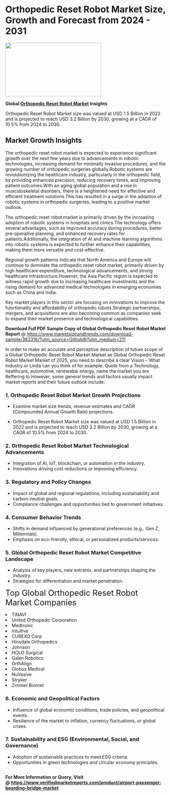 <H1>Orthopedic Reset Robot Market Size, Growth and Forecast from 2024 - 2031</H1><img class="aligncenter size-medium wp-image-584254" src="https://thirdeyenews.in/wp-content/uploads/2024/09/Global-Market-Research-300x168.jpeg" alt="" width="300" height="168" /><p><strong>Global&nbsp;<a href="https://www.marketsizeandtrends.com/download-sample/383316/?utm_source=Github8j?utm_medium=211">Orthopedic Reset Robot Market</a> Insights</strong></p><p>Orthopedic Reset Robot Market size was valued at USD 1.5 Billion in 2022 and is projected to reach USD 3.2 Billion by 2030, growing at a CAGR of 10.5% from 2024 to 2030.</p><p><!DOCTYPE html> <html lang="en"> <head> <meta charset="UTF-8"> <meta name="viewport" content="width=device-width, initial-scale=1.0"> <title>Orthopedic Reset Robot Market Growth Insights</title> </head> <body> <h2>Market Growth Insights</h2> <p> The orthopedic reset robot market is expected to experience significant growth over the next few years due to advancements in robotic technologies, increasing demand for minimally invasive procedures, and the growing number of orthopedic surgeries globally.Robotic systems are revolutionizing the healthcare industry, particularly in the orthopedic field, by providing enhanced precision, reducing recovery times, and improving patient outcomes.With an aging global population and a rise in musculoskeletal disorders, there is a heightened need for effective and efficient treatment solutions.This has resulted in a surge in the adoption of robotic systems in orthopedic surgeries, leading to a positive market outlook.</p> <p> The orthopedic reset robot market is primarily driven by the increasing adoption of robotic systems in hospitals and clinics.The technology offers several advantages, such as improved accuracy during procedures, better pre-operative planning, and enhanced recovery rates for patients.Additionally, the integration of AI and machine learning algorithms into robotic systems is expected to further enhance their capabilities, making them more versatile and cost-effective.</p> <p> Regional growth patterns indicate that North America and Europe will continue to dominate the orthopedic reset robot market, primarily driven by high healthcare expenditure, technological advancements, and strong healthcare infrastructure.However, the Asia Pacific region is expected to witness rapid growth due to increasing healthcare investments and the rising demand for advanced medical technologies in emerging economies such as China and India.</p> <p> Key market players in this sector are focusing on innovations to improve the functionality and affordability of orthopedic robots.Strategic partnerships, mergers, and acquisitions are also becoming common as companies seek to expand their market presence and technological capabilities.</p> <p><span class=""><strong>Download Full PDF Sample Copy of Global Orthopedic Reset Robot Market Report</strong> @ <a href="https://www.marketsizeandtrends.com/download-sample/383316/?utm_source=Github8j?utm_medium=211" target="_blank">https://www.marketsizeandtrends.com/download-sample/383316/?utm_source=Github8j?utm_medium=211</a></span></p><p>In order to make an accurate and perceptive description of future scope of a Global&nbsp;Orthopedic Reset Robot Market Market as Global&nbsp;Orthopedic Reset Robot Market Market of 2025, you need to describe a clear Vision &ndash; What Industry or Linda can you think of for example: Quote from a Technology, healthcare, automotive, renewable energy, name the market you are Reffering to.However, some general trends and factors usually impact market reports and their future outlook include:</p><h3>1.&nbsp;<strong>Orthopedic Reset Robot Market Growth Projections</strong></h3><ul><li>Examine market size trends, revenue estimates and CAGR (Compounded Annual Growth Rate) projections.</li><li><p>Orthopedic Reset Robot Market size was valued at USD 1.5 Billion in 2022 and is projected to reach USD 3.2 Billion by 2030, growing at a CAGR of 10.5% from 2024 to 2030.</p></li></ul><h3>2.&nbsp;<strong>Orthopedic Reset Robot Market Technological Advancements</strong></h3><ul><li>Integration of AI, IoT, blockchain, or automation in the industry.</li><li>Innovations driving cost reductions or improving efficiency.</li></ul><h3>3.&nbsp;<strong>Regulatory and Policy Changes</strong></h3><ul><li>Impact of global and regional regulations, including sustainability and carbon-neutral goals.</li><li>Compliance challenges and opportunities tied to government initiatives.</li></ul><h3>4.&nbsp;<strong>Consumer Behavior Trends</strong></h3><ul><li>Shifts in demand influenced by generational preferences (e.g., Gen Z, Millennials).</li><li>Emphasis on eco-friendly, ethical, or personalized products/services.</li></ul><h3>5.&nbsp;<strong>Global Orthopedic Reset Robot Market Competitive Landscape</strong></h3><ul><li>Analysis of key players, new entrants, and partnerships shaping the industry.</li><li>Strategies for differentiation and market penetration.</li></ul><p data-pm-slice="1 1 []"><span style="color: inherit; font-family: inherit; font-size: 25px;">Top Global Orthopedic Reset Robot Market Companies</span></p><div class="" data-test-id=""><p><li>TINAVI</li><li> United Orthopedic Corporation</li><li> Medtronic</li><li> Intuitive</li><li> CUREXO Corp</li><li> Hinsdale Orthopedics</li><li> Johnson</li><li> HOLO Surgical</li><li> Galen Robotics</li><li> OrthAlign</li><li> Globus Medical</li><li> NuVasive</li><li> Stryker</li><li> Zimmer Biomet</li></p></div><h3>6.&nbsp;<strong>Economic and Geopolitical Factors</strong></h3><ul><li>Influence of global economic conditions, trade policies, and geopolitical events.</li><li>Resilience of the market to inflation, currency fluctuations, or global crises.</li></ul><h3>7.&nbsp;<strong>Sustainability and ESG (Environmental, Social, and Governance)</strong></h3><ul><li>Adoption of sustainable practices to meet ESG criteria.</li><li>Opportunities in green technologies and circular economy principles.</li></ul><h2><strong style="font-size: 14px;">For More Information or Query, Visit @&nbsp;</strong><a style="background-color: #ffffff; font-size: 14px;" href="https://www.marketsizeandtrends.com/report/orthopedic-reset-robot-market/" target="_blank">https://www.verifiedmarketreports.com/product/airport-passenger-boarding-bridge-market</a></h2>